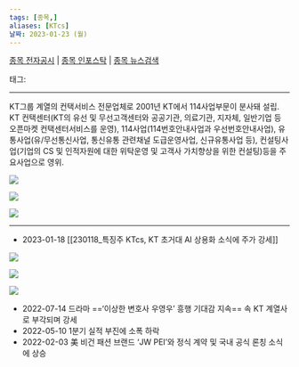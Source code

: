 ```yaml
---
tags: [종목,]
aliases: [KTcs]
날짜: 2023-01-23 (월)
---
```

[종목 전자공시](https://finance.naver.com/item/dart.naver?code=058850) |  [종목 인포스탁](https://www.infostock.co.kr/site/3d/3d_show.asp?codename=058850) | [종목 뉴스검색](https://m.search.naver.com/search.naver?where=m_news&sm=mtb_jum&query=KTcs)

태그: 

___

KT그룹 계열의 컨택서비스 전문업체로 2001년 KT에서 114사업부문이 분사돼 설립. KT 컨택센터(KT의 유선 및 무선고객센터와 공공기관, 의료기관, 지자체, 일반기업 등 오픈마켓 컨택센터서비스를 운영), 114사업(114번호안내사업과 우선번호안내사업), 유통사업(유/무선통신사업, 통신유통 관련채널 도급운영사업, 신규유통사업 등), 컨설팅사업(기업의 CS 및 인적자원에 대한 위탁운영 및 고객사 가치향상을 위한 컨설팅)등을 주요사업으로 영위.

![](https://i.imgur.com/c4Bowol.png)

![](https://i.imgur.com/i3Q5uFY.png)

![](https://i.imgur.com/LpDoZBZ.png)


___

- 2023-01-18 [[230118_특징주 KTcs, KT 초거대 AI 상용화 소식에 주가 강세]]

![](https://i.imgur.com/Yeo16mO.png)

![](https://i.imgur.com/AOT5vGm.png)

![](https://i.imgur.com/SWPD9bD.png)


- 2022-07-14  드라마 ==‘이상한 변호사 우영우’ 흥행 기대감 지속== 속 KT 계열사로 부각되며 강세
- 2022-05-10  1분기 실적 부진에 소폭 하락
- 2022-02-03  美 비건 패션 브랜드 ‘JW PEI’와 정식 계약 및 국내 공식 론칭 소식에 상승